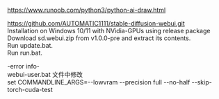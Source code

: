 https://www.runoob.com/python3/python-ai-draw.html  

https://github.com/AUTOMATIC1111/stable-diffusion-webui.git  
Installation on Windows 10/11 with NVidia-GPUs using release package  
Download sd.webui.zip from v1.0.0-pre and extract its contents.  
Run update.bat.  
Run run.bat.  

-error info-  
webui-user.bat 文件中修改  
set COMMANDLINE_ARGS=--lowvram --precision full --no-half --skip-torch-cuda-test  
